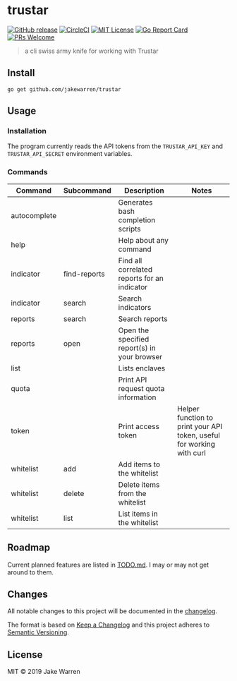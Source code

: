 # trustar
[![GitHub release](http://img.shields.io/github/release/jakewarren/trustar.svg?style=flat-square)](https://github.com/jakewarren/trustar/releases])
[![CircleCI](https://circleci.com/gh/jakewarren/trustar.svg?style=shield)](https://circleci.com/gh/jakewarren/trustar)
[![MIT License](http://img.shields.io/badge/license-MIT-blue.svg?style=flat-square)](https://github.com/jakewarren/trustar/blob/master/LICENSE)
[![Go Report Card](https://goreportcard.com/badge/github.com/jakewarren/trustar)](https://goreportcard.com/report/github.com/jakewarren/trustar)
[![PRs Welcome](https://img.shields.io/badge/PRs-welcome-brightgreen.svg?style=shields)](http://makeapullrequest.com)

> a cli swiss army knife for working with Trustar

## Install

```
go get github.com/jakewarren/trustar
```

## Usage

### Installation
The program currently reads the API tokens from the `TRUSTAR_API_KEY` and `TRUSTAR_API_SECRET` environment variables.

### Commands
| Command      | Subcommand   | Description                                  | Notes                                                                 |
|--------------|--------------|----------------------------------------------|-----------------------------------------------------------------------|
| autocomplete |              | Generates bash completion scripts            |                                                                       |
| help         |              | Help about any command                       |                                                                       |
| indicator    | find-reports | Find all correlated reports for an indicator |                                                                       |
| indicator    | search       | Search indicators                            |                                                                       |
| reports      | search       | Search reports                               |                                                                       |
| reports      | open         | Open the specified report(s) in your browser |                                                                       |
| list         |              | Lists enclaves                               |                                                                       |
| quota        |              | Print API request quota information          |                                                                       |
| token        |              | Print access token                           | Helper function to print your API token, useful for working with curl |
| whitelist    | add          | Add items to the whitelist                   |                                                                       |
| whitelist    | delete       | Delete items from the whitelist              |                                                                       |
| whitelist    | list         | List items in the whitelist                  |                                                                       |

## Roadmap

Current planned features are listed in [TODO.md](TODO.md). I may or may not get around to them.

## Changes

All notable changes to this project will be documented in the [changelog].

The format is based on [Keep a Changelog](http://keepachangelog.com/) and this project adheres to [Semantic Versioning](http://semver.org/).

## License

MIT © 2019 Jake Warren

[changelog]: https://github.com/jakewarren/trustar/blob/master/CHANGELOG.md
